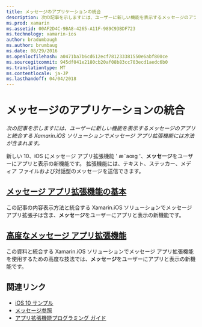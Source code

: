 ```yaml
---
title: メッセージのアプリケーションの統合
description: 次の記事を示しますには、ユーザーに新しい機能を表示するメッセージのアプリと統合する Xamarin.iOS ソリューションでメッセージ アプリ拡張機能には方法が含まれます。
ms.prod: xamarin
ms.assetid: 00AF2D4C-9BA8-4265-A11F-989C93BDF723
ms.technology: xamarin-ios
author: bradumbaugh
ms.author: brumbaug
ms.date: 08/29/2016
ms.openlocfilehash: a0471ba7b6cd612ecf781233381550e6abf800ce
ms.sourcegitcommit: 945df041e2180cb20af08b83cc703ecd1aedc6b0
ms.translationtype: MT
ms.contentlocale: ja-JP
ms.lasthandoff: 04/04/2018
---
```

# <a name="message-app-integration"></a>メッセージのアプリケーションの統合

_次の記事を示しますには、ユーザーに新しい機能を表示するメッセージのアプリと統合する Xamarin.iOS ソリューションでメッセージ アプリ拡張機能には方法が含まれます。_

新しい 10、iOS にメッセージ アプリ拡張機能 ' æ˜aœg '、**メッセージ**をユーザーにアプリと表示の新機能です。 拡張機能には、テキスト、ステッカー、メディア ファイルおよび対話型のメッセージを送信できます。

    
## <a name="message-app-extension-basicsiosplatformmessage-app-integrationintro-to-message-app-extensionsmd"></a>[メッセージ アプリ拡張機能の基本](~/ios/platform/message-app-integration/intro-to-message-app-extensions.md)

この記事の内容表示方法と統合する Xamarin.iOS ソリューションでメッセージ アプリ拡張子は含ま、**メッセージ**をユーザーにアプリと表示の新機能です。

## <a name="advanced-message-app-extensionsiosplatformmessage-app-integrationintro-to-message-app-extensionsmd"></a>[高度なメッセージ アプリ拡張機能](~/ios/platform/message-app-integration/intro-to-message-app-extensions.md)

この資料と統合する Xamarin.iOS ソリューションでメッセージ アプリ拡張機能を使用するための高度な技法では、**メッセージ**をユーザーにアプリと表示の新機能です。


## <a name="related-links"></a>関連リンク

- [iOS 10 サンプル](https://developer.xamarin.com/samples/ios/iOS10/)
- [メッセージ参照](https://developer.apple.com/reference/messages)
- [アプリ拡張機能プログラミング ガイド](https://developer.apple.com/library/prerelease/content/documentation/General/Conceptual/ExtensibilityPG/index.html#//apple_ref/doc/uid/TP40014214)
